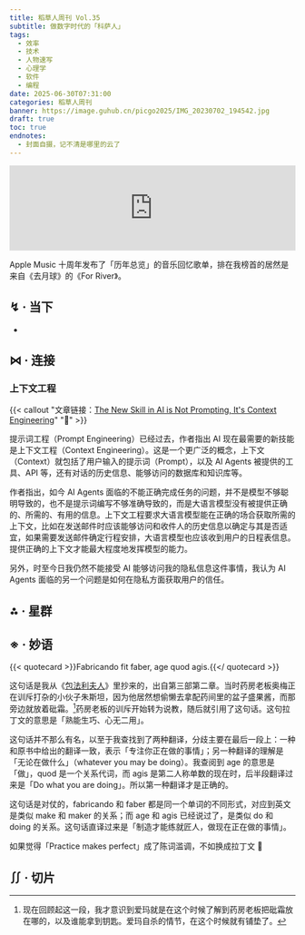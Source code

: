 ```yaml
---
title: 稻草人周刊 Vol.35
subtitle: 做数字时代的「科萨人」
tags:
  - 效率
  - 技术
  - 人物速写
  - 心理学
  - 软件
  - 编程
date: 2025-06-30T07:31:00
categories: 稻草人周刊
banner: https://image.guhub.cn/picgo2025/IMG_20230702_194542.jpg
draft: true
toc: true
endnotes:
  - 封面自摄，记不清是哪里的云了
---
```


<iframe allow="autoplay *; encrypted-media *;" frameborder="0" height="150" style="width:100%;max-width:660px;overflow:hidden;background:transparent;" sandbox="allow-forms allow-popups allow-same-origin allow-scripts allow-storage-access-by-user-activation allow-top-navigation-by-user-activation" src="https://embed.music.apple.com/cn/album/for-river-piano-johnnys-version/1265057463?i=1265057967"></iframe>

Apple Music 十周年发布了「历年总览」的音乐回忆歌单，排在我榜首的居然是来自《去月球》的《For River》。<!--more-->

## ↯ · 当下

- 

## ⋈︎ · 连接

### 上下文工程

{{< callout "文章链接：[The New Skill in AI is Not Prompting, It's Context Engineering](https://www.philschmid.de/context-engineering)" "📜" >}}

提示词工程（Prompt Engineering）已经过去，作者指出 AI 现在最需要的新技能是上下文工程（Context Engineering）。这是一个更广泛的概念，上下文（Context）就包括了用户输入的提示词（Prompt），以及 AI Agents 被提供的工具、API 等，还有对话的历史信息、能够访问的数据库和知识库等。

作者指出，如今 AI Agents 面临的不能正确完成任务的问题，并不是模型不够聪明导致的，也不是提示词编写不够准确导致的，而是大语言模型没有被提供正确的、所需的、有用的信息。上下文工程要求大语言模型能在正确的场合获取所需的上下文，比如在发送邮件时应该能够访问和收件人的历史信息以确定与其是否适宜，如果需要发送邮件确定行程安排，大语言模型也应该收到用户的日程表信息。提供正确的上下文才能最大程度地发挥模型的能力。

另外，时至今日我仍然不能接受 AI 能够访问我的隐私信息这件事情，我认为 AI Agents 面临的另一个问题是如何在隐私方面获取用户的信任。

## ⁂ · 星群



## ※ · 妙语

{{< quotecard >}}Fabricando fit faber, age quod agis.{{</ quotecard >}}

这句话是我从《[包法利夫人](/library/2025/包法利夫人/)》里抄来的，出自第三部第二章。当时药房老板奥梅正在训斥打杂的小伙子朱斯坦，因为他居然想偷懒去拿配药间里的盆子盛果酱，而那旁边就放着砒霜。[^1]药房老板的训斥开始转为说教，随后就引用了这句话。这句拉丁文的意思是「熟能生巧、心无二用」。

这句话并不那么有名，以至于我查找到了两种翻译，分歧主要在最后一段上：一种和原书中给出的翻译一致，表示「专注你正在做的事情」；另一种翻译的理解是「无论在做什么」（whatever you may be doing）。我查阅到 age 的意思是「做」，quod 是一个关系代词，而 agis 是第二人称单数的现在时，后半段翻译过来是「Do what you are doing」。所以第一种翻译才是正确的。

这句话是对仗的，fabricando 和 faber 都是同一个单词的不同形式，对应到英文是类似 make 和 maker 的关系；而 age 和 agis 已经说过了，是类似 do 和 doing 的关系。这句话直译过来是「制造才能练就匠人，做现在正在做的事情」。

如果觉得「Practice makes perfect」成了陈词滥调，不如换成拉丁文 🤷

## ∬ · 切片

[^1]: 现在回顾起这一段，我才意识到爱玛就是在这个时候了解到药房老板把砒霜放在哪的，以及谁能拿到钥匙。爱玛自杀的情节，在这个时候就有铺垫了。
